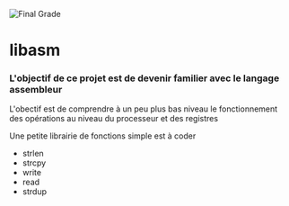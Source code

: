 ![Final Grade](https://github.com/TontonPizza/minishell_pour_tous/blob/master/100.png)

# libasm

### L'objectif de ce projet est de devenir familier avec le langage assembleur

L'obectif est de comprendre à un peu plus bas niveau le fonctionnement des opérations au niveau du processeur et des registres

Une petite librairie de fonctions simple est à coder 
- strlen
- strcpy
- write
- read
- strdup
